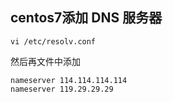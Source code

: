 ## centos7添加 DNS 服务器

```shell
vi /etc/resolv.conf
```

然后再文件中添加

```shell
nameserver 114.114.114.114
nameserver 119.29.29.29
```
